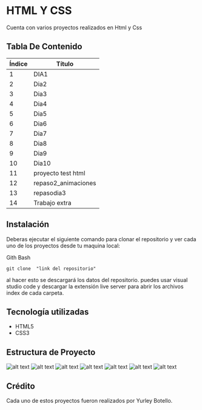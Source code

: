 # HTML Y CSS
 
Cuenta con varios proyectos realizados en Html y Css

## Tabla De Contenido
| Índice | Título |
|--|------|
| 1 | DIA1 | 
| 2 | Dia2 |
| 3 | Dia3 |
| 4 | Dia4 |
| 5 | Dia5 |
| 6 | Dia6 |
| 7 | Dia7 |
| 8 | Dia8 |
| 9 | Dia9 |
| 10 | Dia10 |
| 11 | proyecto test html |
| 12 | repaso2_animaciones |
| 13 | repasodia3 |
| 14 | Trabajo extra |


## Instalación
 Deberas ejecutar el siguiente comando para clonar el repositorio y ver cada uno de los proyectos  desde tu maquina local:
 
Gith Bash

~~~ 
git clone  "link del repositorio"
~~~
al hacer esto se descargará  los datos del repositorio. puedes usar visual studio code  y descargar la extensión live server para abrir los archivos index de cada carpeta.


 ## Tecnología utilizadas

 * HTML5
 * CSS3

 ## Estructura de Proyecto
![alt text](image.png)
![alt text](image-1.png)
![alt text](image-2.png)
![alt text](image-3.png)
![alt text](image-4.png)
![alt text](image-5.png)
![alt text](image-6.png)

## Crédito 
Cada uno de estos proyectos fueron realizados por Yurley Botello.
   
